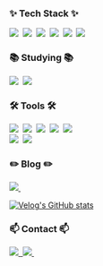 <h3>✨ Tech Stack ✨</h3>
<div>
  <img src="https://img.shields.io/badge/Spring_JPA-6DB33F?style=for-the-badge&logo=spring&logoColor=white" />&nbsp
  <img src="https://img.shields.io/badge/Spring_Boot-6DB33F?style=for-the-badge&logo=Spring-Boot&logoColor=white" />&nbsp
  <img src="https://img.shields.io/badge/Java-ED8B00?style=for-the-badge&logo=openjdk&logoColor=white" />&nbsp
  <img src="https://img.shields.io/badge/Mysql-4479A1?style=for-the-badge&logo=Mysql&logoColor=black" />&nbsp
  <img src="https://img.shields.io/badge/mongodb-47A248?style=for-the-badge&logo=MongoDB&logoColor=white">&nbsp
  <img src="https://img.shields.io/badge/Redis-DC382D?style=for-the-badge&logo=Redis&logoColor=white" />&nbsp
</div>

<h3>📚 Studying 📚</h3>
<div>
  <img src="https://img.shields.io/badge/MSA-%23039BE5.svg?&style=for-the-badge&logo=MSA&logoColor=white" />&nbsp
  <img src="https://img.shields.io/badge/Apache Kafka-231F20?style=for-the-badge&logo=Apache Kafka&logoColor=white">&nbsp
</div>

<h3>🛠 Tools 🛠</h3>
<div>
  <img src="https://img.shields.io/badge/git-F05033.svg?style=for-the-badge&logo=git&logoColor=white" />&nbsp
  <img src="https://img.shields.io/badge/github-181717.svg?style=for-the-badge&logo=github&logoColor=white" />&nbsp
  <img src="https://img.shields.io/badge/Notion-F3F3F3.svg?style=for-the-badge&logo=notion&logoColor=black" />&nbsp
  <img src="https://img.shields.io/badge/Slack-4A154B?style=for-the-badge&logo=slack&logoColor=white" />&nbsp
  <img src="https://img.shields.io/badge/figma-F24E1E.svg?style=for-the-badge&logo=figma&logoColor=white" />&nbsp
</div>

<div>
  <img src="https://img.shields.io/badge/Swagger-85EA2D?style=for-the-badge&logo=swagger&logoColor=white" />&nbsp
  <img src="https://img.shields.io/badge/postman-FF6C37?style=for-the-badge&logo=postman&logoColor=white" />&nbsp
</div>

<h3>✏️ Blog ✏️</h3>
<div>
  <a href="https://velog.io/@imeline">
    <img src="https://img.shields.io/badge/Velog-1EBC8F?style=for-the-badge&logo=velog&logoColor=white" />&nbsp
  </a> 
</div>

[![Velog's GitHub stats](https://velog-readme-stats.vercel.app/api?name=imeline)](https://velog.io/@imeline/posts)

<h3>📫 Contact 📫</h3>
<div>
  <a href="mailto:iseonju745@gmail.com">
    <img
      src="https://img.shields.io/badge/iseonju745@gmail.com-D14836?style=for-the-badge&logo=gmail&logoColor=white" />&nbsp
  </a>
  <a href="https://discordapp.com/users/_seosun">
    <img
      src="https://img.shields.io/badge/Discord-7289DA?style=for-the-badge&logo=discord&logoColor=white " />&nbsp
  </a>
</div>

<!--  ----

![Anurag's github stats](https://github-readme-stats.vercel.app/api?username=imeline&theme=material-palenight&show_icons=true) ![Top Langs](https://github-readme-stats.vercel.app/api/top-langs/?username=imeline&layout=compact) -->
